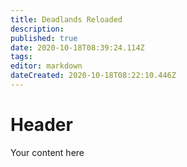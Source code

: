 ```yaml
---
title: Deadlands Reloaded
description: 
published: true
date: 2020-10-18T08:39:24.114Z
tags: 
editor: markdown
dateCreated: 2020-10-18T08:22:10.446Z
---
```


# Header
Your content here